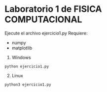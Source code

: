 # Laboratorio 1 de FISICA COMPUTACIONAL
Ejecute el archivo ejercicio1.py
Requiere:
* numpy
* matplotlib

1. Windows
~~~
python ejercicio1.py
~~~

2. Linux
~~~
python3 ejercicio1.py
~~~
